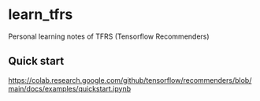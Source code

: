 # learn_tfrs
Personal learning notes of TFRS (Tensorflow Recommenders)

## Quick start
https://colab.research.google.com/github/tensorflow/recommenders/blob/main/docs/examples/quickstart.ipynb